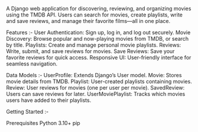 A Django web application for discovering, reviewing, and organizing movies using the TMDB API. Users can search for movies, create playlists, write and save reviews, and manage their favorite films—all in one place.

Features :- 
User Authentication: Sign up, log in, and log out securely.
Movie Discovery: Browse popular and now-playing movies from TMDB, or search by title.
Playlists: Create and manage personal movie playlists.
Reviews: Write, submit, and save reviews for movies.
Save Reviews: Save your favorite reviews for quick access.
Responsive UI: User-friendly interface for seamless navigation.


Data Models :- 
UserProfile: Extends Django’s User model.
Movie: Stores movie details from TMDB.
Playlist: User-created playlists containing movies.
Review: User reviews for movies (one per user per movie).
SavedReview: Users can save reviews for later.
UserMoviePlaylist: Tracks which movies users have added to their playlists.

Getting Started :-

Prerequisites
Python 3.10+
pip

